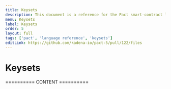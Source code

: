 ```yaml
---
title: Keysets
description: This document is a reference for the Pact smart-contract language, designed for correct, transactional execution on a high-performance blockchain.
menu: Keysets
label: Keysets
order: 5
layout: full
tags: ['pact', 'language reference', 'keysets']
editLink: https://github.com/kadena-io/pact-5/pull/122/files
---
```


# Keysets

========== CONTENT ==========
